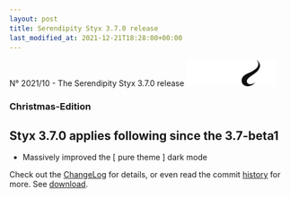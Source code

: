 ```yaml
---
layout: post
title: Serendipity Styx 3.7.0 release
last_modified_at: 2021-12-21T18:28:00+00:00
---
```


N° 2021/10 - The Serendipity Styx 3.7.0 release <img class="php8" src="/i/b/logo_php8_1.svg" alt="php8" width="160" height="48">

### Christmas-Edition

## Styx 3.7.0 applies following since the 3.7-beta1

  - Massively improved the [ pure theme ] dark mode

Check out the [ChangeLog](https://github.com/ophian/styx/blob/3.7.0/docs/NEWS) for details, or even read the commit [history](https://github.com/ophian/styx/commits/3.7.0) for more. See [download](https://github.com/ophian/styx/releases/tag/3.7.0).
